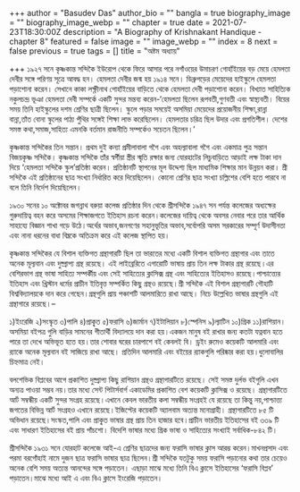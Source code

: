 +++
author = "Basudev Das"
author_bio = ""
bangla = true
biography_image = ""
biography_image_webp = ""
chapter = true
date = 2021-07-23T18:30:00Z
description = "A Biography of Krishnakant Handique - chapter 8"
featured = false
image = ""
image_webp = ""
index = 8
next = false
previous = true
tags = []
title = "অষ্টম অধ্যায়"

+++
১৯২৭ সনে কৃষ্ণকান্ত সন্দিকৈ ইউরোপ থেকে ফিরে আসার পরে নগাঁওয়ের উমাচরণ গোহাঁইয়ের বড় মেয়ে হেমলতা দেবীর সঙ্গে পরিণয় সূত্রে আবদ্ধ হন। হেমলতা দেবীর জন্ম হয় ১৯১৪ সনে। ডিব্রুগড়ের মেয়েদের হাইস্কুলে হেমলতা পড়াশোনা করেন। সেখানে কাকা লক্ষ্ণীনাথ গোহাঁইয়ের বাড়িতে থেকে হেমলতা দেবী পড়াশোনা করেন। বিখ্যাত সাহিত্যিক নকুলচন্দ্র ভূঞা হেমলতা দেবী সম্পর্কে একটি সুন্দর মন্তব্য করেন-‘হেমলতা ছিলেন রূপবতী,গুণবতী এবং স্বাস্থ্যবতী। বিয়ের সময় তিনি হাইস্কুলের দশম শ্রেণির ছাত্রী ছিলেন। স্কুলে পড়ার সময়েই অসমিয়া মেয়েদের প্রয়োজনীয় শিক্ষা,রান্না বান্না,তাঁত বোনা স্কুলের পাঠ্য পুঁথির সঙ্গেই শিক্ষা লাভ করেছিলেন। হেমলতার চরিত্র ছিল উদার এবং প্রগতিশীল। দেশের সমস্ত কথা,সমাজ,সাহিত্য এমনকি বর্তমান রাজনীতি সম্পর্কেও সচেতন ছিলেন।’

কৃষ্ণকান্ত সন্দিকৈর তিন সন্তান। প্রথম দুই কন্যা প্রমীলাবালা গগৈ এবং অহল্যাবালা গগৈ এবং একমাত্র পুত্র সন্তান বিজয়কৃষ্ণ সন্দিকৈ। কৃষ্ণকান্ত সন্দিকৈ তাঁর স্বর্গীয়া স্ত্রীর স্মৃতি রক্ষার জন্য যোরহাটের লিচুবাড়িতে আড়াই লক্ষ টাকা দান দিয়ে ‘হেমলতা সন্দিকৈ স্কুল’প্রতিষ্ঠা করেন। প্রতিষ্ঠানটি স্থাপনের মূল উদ্দেশ্য ছিল মাধ্যমিক শিক্ষার মান উন্নয়ন করা। শ্রী সন্দিকৈ এই প্রতিষ্ঠানের ছাত্র সংখ্যা নির্ধারিত করে দিয়েছিলেন। কোনো শ্রেণির ছাত্র সংখ্যা চল্লিশের বেশি হতে পারবে না বলে তিনি নির্দেশ দিয়েছিলেন।

১৯৩০ সনের ১০ অক্টোবর জগন্নাথ বরুয়া কলেজ প্রতিষ্ঠার দিন থেকে শ্রীসন্দিকৈ ১৯৪৭ সন পর্যন্ত কলেজের অধ্যক্ষের গুরুদায়িত্ব বহন করে অসমের শিক্ষাজগতে ইতিহাস রচনা করেন।কলেজের দায়িত্ব থেকে অবসর নেবার পরে তার আর্থিক সাহায্যে বিজ্ঞান শাখা গড়ে উঠে।অর্থের অভাব,জনগণের সহানুভূতির অভাব,সর্বোপরি অসম সরকারের সম্পূর্ণ উদাসীনতা এবং নানা ধরনের বাধা বিঘ্নকে অতিক্রম করে এই কলেজ স্থাপিত হয়।

কৃষ্ণকান্ত সন্দিকৈর যে বিশাল ব্যক্তিগত গ্রন্থাগারটি ছিল তা ভারতের মধ্যে একটি বিশাল ব্যক্তিগত গ্রন্থাগার এবং তাতে অনেক মূল্যবান এবং দুষ্প্রাপ্য গ্রন্থ রয়েছে। এই লাইব্রেরিতে এগারোটি ভাষায় প্রায় তিন লক্ষ টাকার গ্রন্থ রয়েছে।এর বেশিরভাগ গ্রন্থ ভাষা সাহিত্য সম্পর্কীয় এবং সেই সাহিত্যের ক্লাসিক্স গ্রন্থ এবং সাহিত্যের ইতিহাসও রয়েছে।পাশ্চাত্ত্যের ইতিহাস এবং খ্রিস্টান ধর্মের প্রাচীন ইতিবৃত্ত সম্পর্কিত কিছু গ্রন্থও রয়েছে।শ্রী সন্দিকৈ এই বিশাল গ্রন্থাগারটি গৌহাটি বিশ্ববিদ্যালয়কে দান করে গেছেন।গ্রন্থগুলি প্রায় পঞ্চাশটি আলমারিতে রাখা আছে। নিচে উল্লেখিত ভাষার গ্রন্থগুলি এই গ্রন্থাগারে রয়েছে।–

১)ইংরেজি ২)সংস্কৃত ৩)পালি ৪)প্রাকৃ্ত ৫)ফরাসি ৬)জার্মান ৭)ইটালিয়ান ৮)স্পেনিস ৯)ল্যাটিন ১০)গ্রিক ১১)রাশিয়ান। অসমিয়া বইপত্র গুলি বাড়ির সামনের গীতার্থী বিদ্যালয়ে দান করা হয়।একজন মানুষ বই রাখার জন্য কতটা যত্নবান হতে পারে তা দেখে অভিভূত হতে হয়।তার শোবার ঘরের চারপাশে বই কেবলই বি। ড্রইং রুমেও কয়েকটি আলমারি এবং র‍্যাকে অনেক মূল্যবান বই সাজিয়ে রাখা আছে। প্রতিদিন আলমারি এবং বইয়ের র‍্যাকগুলি পরিষ্কার করা হয়।ধুলোবালির চিহ্নমাত্র নেই।

বলশেভিক বিপ্লবের আগে প্রকাশিত দুষ্প্রাপ্য কিছু রাশিয়ান গ্রন্থও গ্রন্থাগারটিতে রয়েছে। সেই সমস্ত দুর্লভ বইগুলি এখন অন্যত্র পাওয়া সম্ভব নয়।তার মধ্যে সেন্ট পিটার্সবার্গ একাডেমির প্রকাশিত বেশ কয়েকটি ক্লাসিক্স ও রয়েছে। গ্রন্থাগারটিতে আর্ট সম্বন্ধীয় একটি সুন্দর সংগ্রহ রয়েছে।এখানে কেবল ভারতীয় কলা সম্বন্ধীয় সংগ্রহই যে রয়েছে তা কিন্তু নয়,পাশ্চাত্ত্য জগতের বিভিন্ন আর্ট সংগ্রহও এখানে রয়েছে।ইজিপ্টের কয়েকটি অ্যালবাম অত্যন্ত মনোগ্রাহী। গ্রন্থাগারটিতে ৮৫ টি অভিধান রয়েছে।সংস্কত,পালি এবং প্রাকৃ্ত ভাষার গ্রন্থ প্রায় তিন হাজার হবে।প্রাচীন ভারতীয় ইতিহাসের বই ৩৩৯ টি এবং সাধারণ ইতিহাসের বই প্রায় পাঁচশো। বিদেশি ভাষার মধ্যে গ্রিক ভাষা ও সাহিত্যের সংখ্যাই সর্বাধিক-৮৪২ টি।

শ্রীসন্দিকৈ ১৯৩১ সনে যোরহাট কলেজে আই-এ শ্রেণির ছাত্রদের জন্য ফরাসি ভাষার ক্লাস আরম্ভ করেন।মাখনপ্রসাদ এবং পরমা বরগোঁহাই নামে দুজন ছাত্র ফরাসি ভাষার ছাত্র ছিলেন।শ্রী সন্দিকৈ যতটুকু সময় ফরাসি পড়ানোর কথা তার চেয়েও অনেক বেশি সময় অত্যন্ত আনন্দের সঙ্গে পড়াতেন। এছাড়া মাঝে মধ্যে তিনি বিএ ক্লাসে ইতিহাসের ‘ফরাসি বিপ্লব’ পড়াতেন।মাঝে মধ্যে আই এ এবং বিএ ক্লাসে ইংরেজি পড়াতেন।